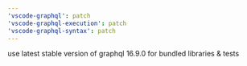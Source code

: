 ```yaml
---
'vscode-graphql': patch
'vscode-graphql-execution': patch
'vscode-graphql-syntax': patch
---
```


use latest stable version of graphql 16.9.0 for bundled libraries & tests
